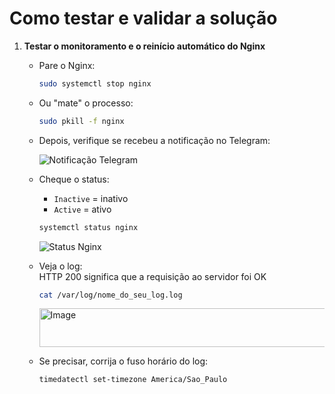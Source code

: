 # Como testar e validar a solução

1. **Testar o monitoramento e o reinício automático do Nginx**

   - Pare o Nginx:
     ```bash
     sudo systemctl stop nginx
     ```

   - Ou "mate" o processo:
     ```bash
     sudo pkill -f nginx
     ```

   - Depois, verifique se recebeu a notificação no Telegram:

     ![Notificação Telegram](https://github.com/user-attachments/assets/4fa32979-b686-4adf-a815-3743eeb4796d)


   - Cheque o status:
     - `Inactive` = inativo
     - `Active` = ativo
     ```bash
     systemctl status nginx
     ```

     ![Status Nginx](https://github.com/user-attachments/assets/43533510-d8cb-4e12-97dc-c7dd04288049)


   - Veja o log:  
     HTTP 200 significa que a requisição ao servidor foi OK
     ```bash
     cat /var/log/nome_do_seu_log.log
     ```

     <img width="462" height="62" alt="Image" src="https://github.com/user-attachments/assets/75c32ac7-c32d-45cf-a2d6-16a06b11d318" />

   - Se precisar, corrija o fuso horário do log:  
     ```bash
     timedatectl set-timezone America/Sao_Paulo
     ```

